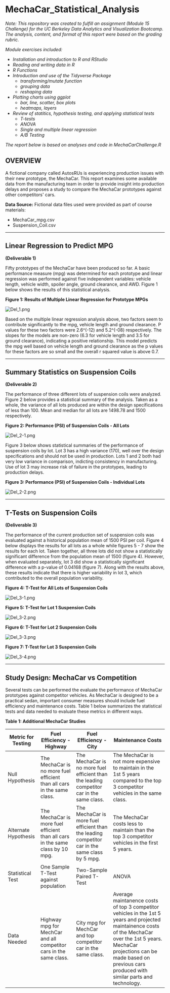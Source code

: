 # MechaCar_Statistical_Analysis

*Note: This repository was created to fulfill an assignment (Module 15 Challenge) for the UC Berkeley Data Analytics and Visualization Bootcamp. The analysis, content, and format of this report were based on the grading rubric.*

*Module exercises included:*
- *Installation and introduction to R and RStudio*
- *Reading and writing data in R*
- *R Functions*
- *Introduction and use of the Tidyverse Package*
  - *transforming/mutate function*
  - *grouping data*
  - *reshaping data*
- *Plotting charts using ggplot*
  - *bar, line, scatter, box plots*
  - *heatmaps, layers*
- *Review of statitics, hypothesis testing, and applying statistical tests*
  - *T-tests*
  - *ANOVA*
  - *Single and multiple linear regression*
  - *A/B Testing*

*The report below is based on analyses and code in MechaCarChallenge.R*


## OVERVIEW
A fictional company called AutosRUs is experiencing production issues with their new prototype, the MechaCar. This report examines some available data from the manufacturing team in order to provide insight into production delays and proposes a study to compare the MechaCar prototypes against other competitors' cars. 

**Data Source:**
Fictional data files used were provided as part of course materials:
- MechaCar_mpg.csv
- Suspension_Coil.csv

---
## Linear Regression to Predict MPG
**(Deliverable 1)**


Fifty prototypes of the MechaCar have been produced so far. A basic performance measure (mpg) was determined for each prototype and linear regression was performed against five independent variables: vehicle length, vehicle width, spoiler angle, ground clearance, and AWD. Figure 1 below shows the results of this statistical analysis. 

**Figure 1: Results of Multiple Linear Regression for Prototype MPGs**

![Del_1.png](/Images/Del_1.png)

Based on the multiple linear regression analysis above, two factors seem to contribute significantly to the mpg, vehicle length and ground clearance. P values for these two factors were 2.6^(-12) and 5.2^(-08) respectively. The slopes for the models are non-zero (6.3 for vehicle length and 3.5 for ground clearance), indicating a positive relationship. This model predicts the mpg well based on vehicle length and ground clearance as the p values for these factors are so small and the overall r squared value is above 0.7.


---
## Summary Statistics on Suspension Coils
**(Deliverable 2)**


The performance of three different lots of suspension coils were analyzed. Figure 2 below provides a statistical summary of the analysis. Taken as a whole, the variance of all lots produced are within the design specifications of less than 100. Mean and median for all lots are 1498.78 and 1500 respectively.

**Figure 2: Performance (PSI) of Suspension Coils - All Lots**

![Del_2-1.png](/Images/Del_2-1.png)


Figure 3 below shows statistical summaries of the performance of suspension coils by lot. Lot 3 has a high variance (170), well over the design specifications and should not be used in production. Lots 1 and 2 both had very low variance in comparison, indicting consistency in manufacturing. Use of lot 3 may increase risk of failure in the prototypes, leading to production delays.

**Figure 3: Performance (PSI) of Suspension Coils - Individual Lots**

![Del_2-2.png](/Images/Del_2-2.png)


---
## T-Tests on Suspension Coils
**(Deliverable 3)**

The performance of the current production set of suspension coils was evaluated against a historical population mean of 1500 PSI per coil. Figure 4 below displays the results for all lots as a whole while figures 5 - 7 show the results for each lot. Taken together, all three lots did not show a statistically significant difference from the population mean of 1500 (figure 4). However, when evaluated separately, lot 3 did show a statistically significant difference with a p-value of 0.04168 (figure 7). Along with the results above, these results indicate that there is higher variability in lot 3, which contributed to the overall population variability.



**Figure 4: T-Test for All Lots of Suspension Coils**

![Del_3-1.png](/Images/Del_3-1.png)

**Figure 5: T-Test for Lot 1 Suspension Coils**

![Del_3-2.png](/Images/Del_3-2.png)

**Figure 6: T-Test for Lot 2 Suspension Coils**

![Del_3-3.png](/Images/Del_3-3.png)

**Figure 7: T-Test for Lot 3 Suspension Coils**

![Del_3-4.png](/Images/Del_3-4.png)


---
## Study Design: MechaCar vs Competition

Several tests can be performed the evaluate the performance of MechaCar prototypes against competitor vehicles. As MechaCar is designed to be a practical sedan, important consumer measures should include fuel efficiency and maintenance costs. Table 1 below summarizes the statistical tests and data needed to evaluate these metrics in different ways.

**Table 1: Additional MechaCar Studies**

|Metric for Testing| Fuel Efficiency - Highway | Fuel Efficiency - City | Maintenance Costs |
|---|---|---|---|
|Null Hypothesis|The MechaCar is no more fuel efficient than all cars in the same class.|The MechaCar is no more fuel efficient than the leading competitor car in the same class.|The MechaCar is not more expensive to maintain in the 1st 5 years compared to the top 3 competitor vehicles in the same class.|
|Alternate Hypothesis|The MechaCar is more fuel efficient than all cars in the same class by 10 mpg.|The MechaCar is more fuel efficient than the leading competitor car in the same class by 5 mpg.| The MechaCar costs less to maintain than the top 3 competitor vehicles in the first 5 years.|
|Statistical Test|One Sample T-Test against population|Two-Sample Paired T-Test|ANOVA|
|Data Needed|Highway mpg for MechCar and all competitor cars in the same class.|City mpg for MechCar and top competitor car in the same class.|Average maintanence costs of top 3 competitor vehicles in the 1st 5 years and projected maintainence costs of the MechaCar over the 1st 5 years. MechaCar projections can be made based on previous cars produced with similar parts and technology.|


